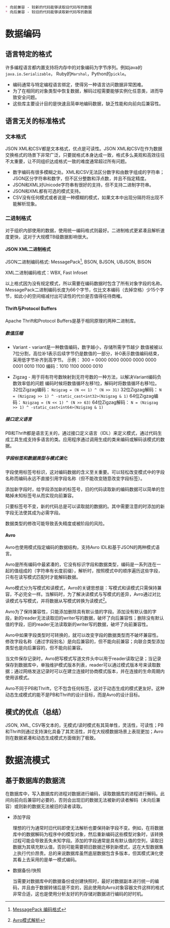 ```markdown
* 向前兼容 - 较新的代码能够读取旧代码写的数据
* 向后兼容 - 较旧的代码能够读取新代码写的数据
```

# 数据编码

## 语言特定的格式

许多编程语言都内置支持将内存中的对象编码为字节序列。例如java的```java.io.Serializable```， Ruby的```Marshal```，Python的```pickle```。

* 编码通常与特定编程语言绑定，使得另一种语言访问数据非常困难。
* 为了在相同的对象类型中恢复数据，解码过程需要能够实例化任意类，进而导致安全问题。
* 这些库主要设计目的是快速且简单地编码数据，缺乏性能和向前向后兼容性。

## 语言无关的标准格式

### 文本格式

JSON XML和CSV都是文本格式，优点是可读性。JSON XML和CSV在作为数据交换格式的场景下非常广泛，只要就格式本身达成一致，格式多么美观和高效往往不太重要，让不同组织达成格式一致的难度通常超过所有问题。

* 数字编码有很多模糊之处。XML和CSV无法区分数字和由数字组成的字符串；JSON区分字符串和数字，但不区分整数和浮点数，并且不指定精度。
* JSON和XML对Unicode字符串有很好的支持，但不支持二进制字符串。
* JSON和XML都有可选的模式支持。
* CSV没有任何模式或者说是一种模糊的模式，如果文本中出现分隔符将出现不能解析现象。

### 二进制格式

对于组织内部使用的数据，使用统一编码格式则最好。二进制格式更紧凑且解析速度更快，这对于大规模TB级数据影响很大。

#### JSON XML二进制格式

JSON二进制编码格式: MessagePack[^1], BSON, BJSON, UBJSON, BISON

[^1]:[MessagePack 编码格式](http://i5ting.github.io/msgpack-specification/)

XML二进制编码格式：WBX, Fast Infoset

以上格式因为没有规定模式，所以需要在编码数据时包含了所有对象字段的名称。MessagePack二进制编码长度为66个字节，仅比文本编码（去掉空格）少15个字节，如此小的空间缩减付出可读性的代价是否值得任待商榷。

#### Thrift与Protocol Buffers

Apache Thrift和Protocol Buffers是基于相同原理的两种二进制库。

##### 数值压缩

* Variant - variant是一种数值编码，数字越小，存储所需字节越少
数值被被以7位分割，高位补1表示后续字节仍是数值的一部分，补0表示数值编码结束，采用低字节补齐到高字节。
示例： 300 = 0000 0000 0000 0000 0000 0001 0010 1100
编码：1010 1100 0000 0010

* Zigzag - 用于将有符号数映射到无符号数的一种方法，以解决Variant编码负数效率低的问题
编码时候将数值循环左移1位，解码时将数值循环右移1位。
32位Zigzag编码： ```Nzigzag = (N << 1) ^ (N >> 31)```
32位Zigzag解码： ```N = (Nzigzag >> 1) ^ -static_cast<int32>(Nzigzag & 1)```
64位Zigzag编码： ```Nzigzag = (N << 1) ^ (N >> 63)```
64位Zigzag解码： ```N = (Nzigzag >> 1) ^ -static_cast<int64>(Nzigzag & 1)```

##### 接口定义语言

PB和Thrift都是语言无关的，通过接口定义语言（IDL）来定义模式，通过代码生成工具生成支持多语言的类。应用程序通过调用生成的类来编码或解码该模式的数据。

##### 字段标签和数据类型与模式演化

字段使用标签号标识，这对编码数据的含义至关重要。可以轻松改变模式中的字段名称而编码永远不直接引用字段名称（但不能改变随意改变字段标签）。

添加新字段时，给字段添加新的标签号，旧的代码读取新的编码数据可以简单的忽略掉未知标签号从而实现向前兼容。

只要标签号不变，新的代码总是可以读取就的数据的。其中需要注意的时添加的新字段无法使其成为必需字段。

数据类型的修改可能导致丢失精度或被阶段的风险。

#### Avro

Avro也使用模式指定编码的数据结构，支持Avro IDL和基于JSON的两种模式语言。

Avro是所有编码中最紧凑的，它没有标识字段和数据类型，编码是一系列连在一起的值组成的（字符串有长度前缀），解析时，按照模式中的顺序遍历这些字段，只有在读写模式匹配时才能解码数据。

Avro模式分为写模式和读模式，Avro的关键思想是：写模式和读模式只需保持兼容，不必完全一样。当解码时，为了解决读模式与写模式的差异，Avro通过对比读模式与写模式，并将数据从写模式转换为读模式[^2]。

[^2]: [Avro模式解析](https://avro.apache.org/docs/current/spec.html#Schema+Resolution)

Avro为了保持兼容性，只能添加删除具有默认值的字段。添加没有默认值的字段，新的reader无法读取旧的writer写的数据，破坏了向后兼容性；删除没有默认值的字段，旧的reader无法读取新的writer写的数据，破坏了向前兼容性。

Avro中如果字段类型时可转换的，就可以改变字段的数据类型而不破坏兼容性。修改字段名称（通过字段别名）是向后兼容的，但不能向前兼容；向联合类型添加类型也是向后兼容的，但不能向前兼容。

当文件保存记录时，Avro把写模式写道文件头中以用于reader读取记录；当记录保存到数据库中，单独维护模式版本列表，reader可以通过模式版本号来读取数据；通过网络发送记录时可以在建立连接时协商模式版本，并在连接的生命周期内使用该模式。

Avro不同于PB和Thrift，它不包含任何标签，这对于动态生成的模式更友好。这种动态生成模式的能不是PB和Thrift的设计目标，而是Avro的设计目标。

## 模式的优点（总结）

JSON, XML, CSV等文本的，无模式/读时模式有其简单性，灵活性，可读性；PB和Thrift则通过支持演化具备了其灵活性，并在大规模数据场景上表现更加；Avro则在数据紧凑和动态生成模式方面做到了极致。

# 数据流模式

## 基于数据库的数据流

在数据库中，写入数据库的进程对数据进行编码，读取数据库的进程进行解码。此间向前向后兼容时必要的，否则会出现旧的数据无法被新的读者解码（未向后兼容）或则新的数据无法被旧的读者读取。

* 添加字段

  理想的行为通常时旧代码即使无法解析也要保持新字段不变。例如，在将数据库中的数据解码为程序中的模型对象，然后重新编码这些模型对象时，该转换过程可能会导致丢失未知字段。添加的字段通常是具有默认值的空列，读取旧数据为其填充默认值，否则可能需要把旧数据迁移到新模式，这在大型数据集上执行代价昂贵。总的来说数据库虽然底层数据包含多版本，但其模式演化使其看上去采用的是单一模式编码。

* 数据备份/快照

  当需要对数据库中的数据备份或创建快照时，最好对数据副本进行统一的编码，并且由于数据转储后是不变的，因此使用向Avro对象容器文件这样的格式非常合适，这也是使用分析友好的列存储对数据进行编码的好时机。

  



